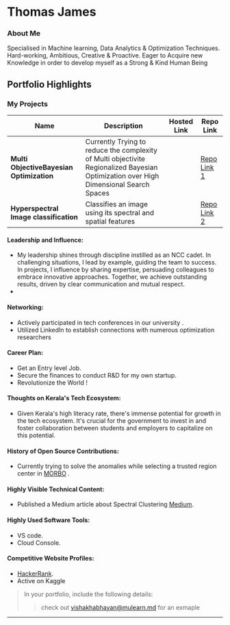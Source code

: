 # Thomas James

### About Me

Specialised in Machine learning, Data Analytics &
Optimization Techniques.
Hard-working, Ambitious, Creative & Proactive. Eager to
Acquire new Knowledge in order to develop myself as a
Strong & Kind Human Being

## Portfolio Highlights

### My Projects

| Name                | Description                                                               | Hosted Link                              | Repo Link                                                      |
|---------------------|---------------------------------------------------------------------------|------------------------------------------|----------------------------------------------------------------|
| **Multi ObjectiveBayesian Optimization**  | Currently Trying to reduce the complexity of Multi objectivite Regionalized Bayesian Optimization over High Dimensional Search Spaces                                           |     | [Repo Link 1](https://github.com/7homasjames/Bayesian-Optimization.git)             |
| **Hyperspectral Image classification**  | Classifies an image using its spectral and spatial features                                          |     | [Repo Link 2](https://www.kaggle.com/code/soumyacs/hsi-classification)             |

#### Leadership and Influence:

- My leadership shines through discipline instilled as an NCC cadet. In challenging situations, I lead by example, guiding the team to success. In projects, I influence by sharing expertise, persuading colleagues to embrace innovative approaches. Together, we achieve outstanding results, driven by clear communication and mutual respect.
- 
#### Networking:

- Actively participated in tech conferences in our university .
- Utilized LinkedIn to establish connections with numerous optimization researchers

#### Career Plan:

- Get an Entry level Job.
- Secure the finances to conduct R&D for my own startup.
- Revolutionize the World !
  

#### Thoughts on Kerala's Tech Ecosystem:

- Given Kerala's high literacy rate, there's immense potential for growth in the tech ecosystem. It's crucial for the government to invest in and foster collaboration between students and employers to capitalize on this potential.

#### History of Open Source Contributions:

- Currently trying to solve the anomalies while selecting a trusted region center in [MORBO](https://github.com/facebookresearch/morbo.git) .


#### Highly Visible Technical Content:

- Published a Medium article about Spectral Clustering [Medium](https://medium.com/@thomasjames.cs22/the-idea-behind-spectral-clustering-f8b5effced4d).

#### Highly Used Software Tools:

- VS code.
- Cloud Console.

#### Competitive Website Profiles:

- [HackerRank](https://www.hackerrank.com/profile/thomasjames_cs22).
- Active on Kaggle



> In your portfolio, include the following details:
>> check out [vishakhabhayan@mulearn.md](./profiles/vishakhabhayan@mulearn.md) for an exmaple

---
